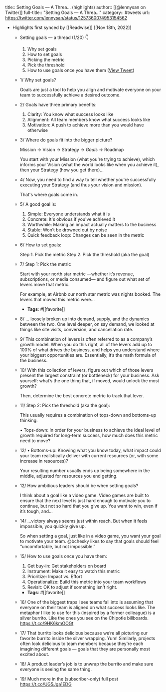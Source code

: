 title:: Setting Goals –– A Threa... (highlights)
author:: [[@lennysan on Twitter]]
full-title:: "Setting Goals –– A Threa..."
category:: #tweets
url:: https://twitter.com/lennysan/status/1257360074953154562

- Highlights first synced by [[Readwise]] [[Nov 18th, 2022]]
	- Setting goals –– a thread (1/20) 👇
	  1. Why set goals
	  2. How to set goals
	  3. Picking the metric
	  4. Pick the threshold
	  5. How to use goals once you have them ([View Tweet](https://twitter.com/lennysan/status/1257360074953154562))
	- 1/ Why set goals?
	  
	  Goals are just a tool to help you align and motivate everyone on your team to successfully achieve a desired outcome.
	- 2/ Goals have three primary benefits:
	  
	  1. Clarity: You know what success looks like
	  2. Alignment: All team members know what success looks like
	  3. Motivation: A push to achieve more than you would have otherwise
	- 3/ Where do goals fit into the bigger picture?
	  
	  Mission → Vision → Strategy → *Goals* → Roadmap
	  
	  You start with your Mission (what you're trying to achieve), which informs your Vision (what the world looks like when you achieve it), then your Strategy (how you get there)...
	- 4/ Now, you need to find a way to tell whether you're successfully executing your Strategy (and thus your vision and mission). 
	  
	  That's where goals come in.
	- 5/ A good goal is:
	  
	  1. Simple: Everyone understands what it is
	  2. Concrete: It's obvious if you've achieved it
	  3. Worthwhile: Making an impact actually matters to the  business
	  4. Stable: Won’t be drowned out by noise
	  5. Quick feedback loop: Changes can be seen in the metric
	- 6/ How to set goals:
	  
	  Step 1. Pick the metric
	  Step 2. Pick the threshold (aka the goal)
	- 7/ Step 1: Pick the metric
	  
	  Start with your north star metric —whether it’s revenue, subscriptions, or media consumed— and figure out what set of levers move that metric.
	  
	  For example, at Airbnb our north star metric was nights booked. The levers that moved this metric were...
		- **Tags**: #[[favorite]]
	- 8/ ... loosely broken up into demand, supply, and the dynamics between the two. One level deeper, on say demand, we looked at things like site visits, conversion, and cancellation rate.
	- 9/ This combination of levers is often referred to as a company’s growth model. When you do this right, all of the levers add up to 100% of what drives the business, and helps you understand where your biggest opportunities are. Essentially, it’s the math formula of the business.
	- 10/ With this collection of levers, figure out which of those levers present the largest constraint (or bottleneck) for your business. Ask yourself: what’s the one thing that, if moved, would unlock the most growth?
	  
	  Then, determine the best concrete metric to track that lever.
	- 11/ Step 2: Pick the threshold (aka the goal):
	  
	  This usually requires a combination of tops-down and bottoms-up thinking.
	  
	  • Tops-down: In order for your business to achieve the ideal level of growth required for long-term success, how much does this metric need to move?
	- 12/ • Bottoms-up: Knowing what you know today, what impact could your team realistically deliver with current resources (or, with some increase in resources)?
	  
	  Your resulting number usually ends up being somewhere in the middle, adjusted for resources you end getting.
	- 12/ How ambitious leaders should be when setting goals?
	  
	  I think about a goal like a video game. Video games are built to ensure that the next level is just hard enough to motivate you to continue, but not so hard that you give up. You want to win, even if it’s tough, and...
	- 14/ ...victory always seems just within reach. But when it feels impossible, you quickly give up.
	  
	  So when setting a goal, just like in a video game, you want your goal to motivate your team. @bchesky likes to say that goals should feel “uncomfortable, but not impossible.”
	- 15/ How to use goals once you have them:
	  
	  1. Get buy-in: Get stakeholders on board
	  2. Instrument: Make it easy to watch this metric
	  3. Prioritize: Impact vs. Effort
	  4. Operationalize: Build this metric into your team workflows
	  5. Revisit: OK to adjust if something isn't right.
		- **Tags**: #[[favorite]]
	- 16/ One of the biggest traps I see teams fall into is assuming that everyone on their team is aligned on what success looks like. The metaphor I like to use for this (inspired by a former colleague) is a silver burrito. Like the ones you see on the Chipotle billboards. https://t.co/9HK6kmOOGt
	- 17/ That burrito looks delicious because we’re all picturing our favorite burrito inside the silver wrapping. Yum! Similarly, projects often look delicious to team members because they're each imagining different goals — goals that they are personally most excited about.
	- 18/ A product leader’s job is to unwrap the burrito and make sure everyone is seeing the same thing.
	- 19/ Much more in the (subscriber-only) full post
	  https://t.co/UG5Jga1EDG